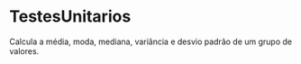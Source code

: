 # TestesUnitarios
Calcula a média, moda, mediana, variância e desvio padrão de um grupo de valores.
